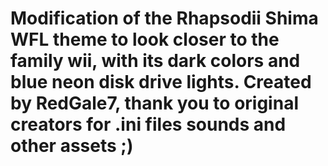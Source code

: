 # Modification of the Rhapsodii Shima WFL theme to look closer to the family wii, with its dark colors and blue neon disk drive lights. Created by RedGale7, thank you to original creators for .ini files sounds and other assets ;)
